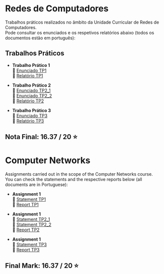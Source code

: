 # Redes de Computadores

Trabalhos práticos realizados no âmbito da Unidade Curricular de Redes de Computadores.  
Pode consultar os enunciados e os respetivos relatórios abaixo (todos os documentos estão em português):

## Trabalhos Práticos

- **Trabalho Prático 1**  
  📄 [Enunciado TP1](TP1/enunciado_tp1.pdf)  
  📝 [Relatório TP1](TP1/relatório_fase_1.pdf)

- **Trabalho Prático 2**  
  📄 [Enunciado TP2_1](TP2/enunciado_tp2_1.pdf)  
  📄 [Enunciado TP2_2](TP2/enunciado_tp2_2.pdf)  
  📝 [Relatório TP2](TP2/relatorio_tp2.pdf)

- **Trabalho Prático 3**  
  📄 [Enunciado TP3](TP3/enunciado_tp3.pdf)  
  📝 [Relatório TP3](TP3/relatorio_tp3.pdf)

## Nota Final: 16.37 / 20 ⭐️

# Computer Networks
Assignments carried out in the scope of the Computer Networks course.
You can check the statements and the respective reports below (all documents are in Portuguese):
- **Assignment 1**  
  📄 [Statement TP1](TP1/enunciado_tp1.pdf)  
  📝 [Report TP1](TP1/relatório_fase_1.pdf)

- **Assignment 1**  
  📄 [Statement TP2_1](TP2/enunciado_tp2_1.pdf)  
  📄 [Statement TP2_2](TP2/enunciado_tp2_2.pdf)  
  📝 [Report TP2](TP2/relatorio_tp2.pdf)

- **Assignment 1**  
  📄 [Statement TP3](TP3/enunciado_tp3.pdf)  
  📝 [Report TP3](TP3/relatorio_tp3.pdf)

## Final Mark: 16.37 / 20 ⭐️